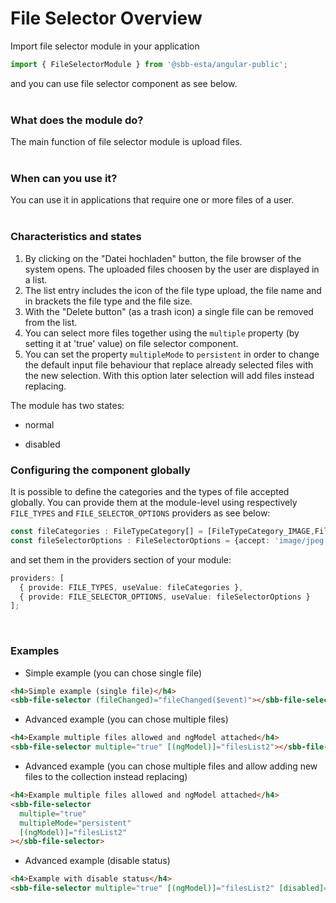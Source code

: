 # File Selector Overview

Import file selector module in your application

```ts
import { FileSelectorModule } from '@sbb-esta/angular-public';
```

and you can use file selector component as see below.
<br>
<br>

### What does the module do?

The main function of file selector module is upload files.
<br>
<br>

### When can you use it?

You can use it in applications that require one or more files of a user.
<br>
<br>

### Characteristics and states

1. By clicking on the "Datei hochladen" button, the file browser of the system opens. The uploaded files choosen by the user are displayed in a list.
2. The list entry includes the icon of the file type upload, the file name and in brackets the file type and the file size.
3. With the "Delete button" (as a trash icon) a single file can be removed from the list.
4. You can select more files together using the `multiple` property (by setting it at 'true' value) on file selector component.
5. You can set the property `multipleMode` to `persistent` in order to change the default input file behaviour that replace already selected files with the new selection. With this option later selection will add files instead replacing.

The module has two states:

- normal

- disabled

### Configuring the component globally

It is possible to define the categories and the types of file accepted globally. You can provide them at the module-level using respectively `FILE_TYPES` and `FILE_SELECTOR_OPTIONS` providers as see below:

```ts
const fileCategories : FileTypeCategory[] = [FileTypeCategory_IMAGE,FileTypeCategory.VIDEO];
const fileSelectorOptions : FileSelectorOptions = {accept: 'image/jpeg'+','+'video.mp4', multiple: true, multipleMode: 'persistent' capture: 'user'};
```

and set them in the providers section of your module:

```ts
providers: [
  { provide: FILE_TYPES, useValue: fileCategories },
  { provide: FILE_SELECTOR_OPTIONS, useValue: fileSelectorOptions }
];
```

<br>

### Examples

- Simple example (you can chose single file)

```html
<h4>Simple example (single file)</h4>
<sbb-file-selector (fileChanged)="fileChanged($event)"></sbb-file-selector>
```

- Advanced example (you can chose multiple files)

```html
<h4>Example multiple files allowed and ngModel attached</h4>
<sbb-file-selector multiple="true" [(ngModel)]="filesList2"></sbb-file-selector>
```

- Advanced example (you can chose multiple files and allow adding new files to the collection instead replacing)

```html
<h4>Example multiple files allowed and ngModel attached</h4>
<sbb-file-selector
  multiple="true"
  multipleMode="persistent"
  [(ngModel)]="filesList2"
></sbb-file-selector>
```

- Advanced example (disable status)

```html
<h4>Example with disable status</h4>
<sbb-file-selector multiple="true" [(ngModel)]="filesList2" [disabled]="true"></sbb-file-selector>
```
